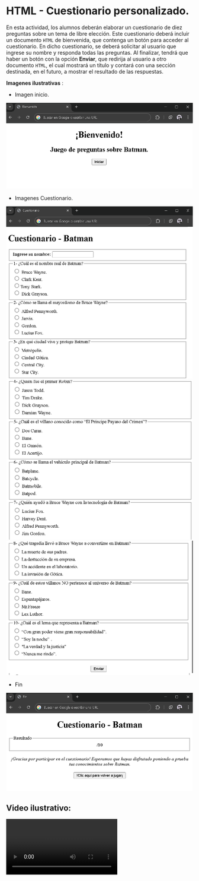 # HTML - Cuestionario personalizado.

En esta actividad, los alumnos deberán elaborar un cuestionario de diez preguntas sobre un tema de libre elección. Este cuestionario deberá incluir un documento `HTML` de bienvenida, que contenga un botón para acceder al cuestionario. En dicho cuestionario, se deberá solicitar al usuario que ingrese su nombre y responda todas las preguntas. Al finalizar, tendrá que haber un botón con la opción **Enviar**, que redirija al usuario a otro documento `HTML`, el cual mostrará un título y contará con una sección destinada, en el futuro, a mostrar el resultado de las respuestas.

**Imagenes ilustrativas** :
- Imagen inicio.

![img](Imagenes/imagenes1.png)

- Imagenes Cuestionario.

![img](Imagenes/imagenes2.png)
![img](Imagenes/imagenes3.png)
![img](Imagenes/imagenes4.png)

- Fin

![img](Imagenes/imagenes5.png)

## Video ilustrativo:

<video src="Videos/video1.mp4" controls=""></video>
